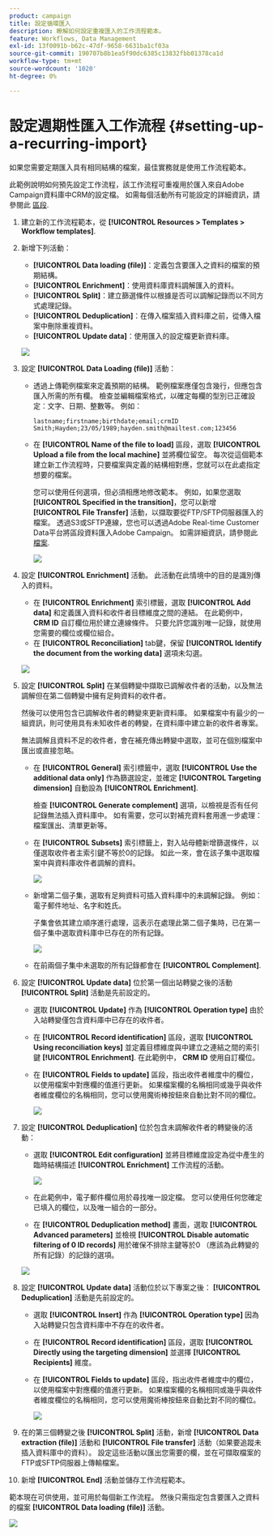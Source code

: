 ```yaml
---
product: campaign
title: 設定循環匯入
description: 瞭解如何設定重複匯入的工作流程範本。
feature: Workflows, Data Management
exl-id: 13f0091b-b62c-47df-9658-6631ba1cf03a
source-git-commit: 190707b8b1ea5f90dc6385c13832fbb01378ca1d
workflow-type: tm+mt
source-wordcount: '1020'
ht-degree: 0%

---
```


# 設定週期性匯入工作流程 {#setting-up-a-recurring-import}



如果您需要定期匯入具有相同結構的檔案，最佳實務就是使用工作流程範本。

此範例說明如何預先設定工作流程，該工作流程可重複用於匯入來自Adobe Campaign資料庫中CRM的設定檔。 如需每個活動所有可能設定的詳細資訊，請參閱此 [區段](activities.md).

1. 建立新的工作流程範本，從 **[!UICONTROL Resources > Templates > Workflow templates]**.
1. 新增下列活動：

   * **[!UICONTROL Data loading (file)]**：定義包含要匯入之資料的檔案的預期結構。
   * **[!UICONTROL Enrichment]**：使用資料庫資料調解匯入的資料。
   * **[!UICONTROL Split]**：建立篩選條件以根據是否可以調解記錄而以不同方式處理記錄。
   * **[!UICONTROL Deduplication]**：在傳入檔案插入資料庫之前，從傳入檔案中刪除重複資料。
   * **[!UICONTROL Update data]**：使用匯入的設定檔更新資料庫。

   ![](assets/import_template_example0.png)

1. 設定 **[!UICONTROL Data Loading (file)]** 活動：

   * 透過上傳範例檔案來定義預期的結構。 範例檔案應僅包含幾行，但應包含匯入所需的所有欄。 檢查並編輯檔案格式，以確定每欄的型別已正確設定：文字、日期、整數等。 例如：

      ```
      lastname;firstname;birthdate;email;crmID
      Smith;Hayden;23/05/1989;hayden.smith@mailtest.com;123456
      ```

   * 在 **[!UICONTROL Name of the file to load]** 區段，選取 **[!UICONTROL Upload a file from the local machine]** 並將欄位留空。 每次從這個範本建立新工作流程時，只要檔案與定義的結構相對應，您就可以在此處指定想要的檔案。

      您可以使用任何選項，但必須相應地修改範本。 例如，如果您選取 **[!UICONTROL Specified in the transition]**，您可以新增 **[!UICONTROL File Transfer]** 活動，以擷取要從FTP/SFTP伺服器匯入的檔案。 透過S3或SFTP連線，您也可以透過Adobe Real-time Customer Data平台將區段資料匯入Adobe Campaign。 如需詳細資訊，請參閱此 [檔案](https://experienceleague.adobe.com/docs/experience-platform/destinations/catalog/email-marketing/adobe-campaign.html).

      ![](assets/import_template_example1.png)

1. 設定 **[!UICONTROL Enrichment]** 活動。 此活動在此情境中的目的是識別傳入的資料。

   * 在 **[!UICONTROL Enrichment]** 索引標籤，選取 **[!UICONTROL Add data]** 和定義匯入資料和收件者目標維度之間的連結。 在此範例中， **CRM ID** 自訂欄位用於建立連線條件。 只要允許您識別唯一記錄，就使用您需要的欄位或欄位組合。
   * 在 **[!UICONTROL Reconciliation]** tab鍵，保留 **[!UICONTROL Identify the document from the working data]** 選項未勾選。

   ![](assets/import_template_example2.png)

1. 設定 **[!UICONTROL Split]** 在某個轉變中擷取已調解收件者的活動，以及無法調解但在第二個轉變中擁有足夠資料的收件者。

   然後可以使用包含已調解收件者的轉變來更新資料庫。 如果檔案中有最少的一組資訊，則可使用具有未知收件者的轉變，在資料庫中建立新的收件者專案。

   無法調解且資料不足的收件者，會在補充傳出轉變中選取，並可在個別檔案中匯出或直接忽略。

   * 在 **[!UICONTROL General]** 索引標籤中，選取 **[!UICONTROL Use the additional data only]** 作為篩選設定，並確定 **[!UICONTROL Targeting dimension]** 自動設為 **[!UICONTROL Enrichment]**.

      檢查 **[!UICONTROL Generate complement]** 選項，以檢視是否有任何記錄無法插入資料庫中。 如有需要，您可以對補充資料套用進一步處理：檔案匯出、清單更新等。

   * 在 **[!UICONTROL Subsets]** 索引標籤上，對入站母體新增篩選條件，以僅選取收件者主索引鍵不等於0的記錄。 如此一來，會在該子集中選取檔案中與資料庫收件者調解的資料。

      ![](assets/import_template_example3.png)

   * 新增第二個子集，選取有足夠資料可插入資料庫中的未調解記錄。 例如：電子郵件地址、名字和姓氏。

      子集會依其建立順序進行處理，這表示在處理此第二個子集時，已在第一個子集中選取資料庫中已存在的所有記錄。

      ![](assets/import_template_example3_2.png)

   * 在前兩個子集中未選取的所有記錄都會在 **[!UICONTROL Complement]**.

1. 設定 **[!UICONTROL Update data]** 位於第一個出站轉變之後的活動 **[!UICONTROL Split]** 活動是先前設定的。

   * 選取 **[!UICONTROL Update]** 作為 **[!UICONTROL Operation type]** 由於入站轉變僅包含資料庫中已存在的收件者。
   * 在 **[!UICONTROL Record identification]** 區段，選取 **[!UICONTROL Using reconciliation keys]** 並定義目標維度與中建立之連結之間的索引鍵 **[!UICONTROL Enrichment]**. 在此範例中， **CRM ID** 使用自訂欄位。
   * 在 **[!UICONTROL Fields to update]** 區段，指出收件者維度中的欄位，以使用檔案中對應欄的值進行更新。 如果檔案欄的名稱相同或幾乎與收件者維度欄位的名稱相同，您可以使用魔術棒按鈕來自動比對不同的欄位。

      ![](assets/import_template_example6.png)

1. 設定 **[!UICONTROL Deduplication]** 位於包含未調解收件者的轉變後的活動：

   * 選取 **[!UICONTROL Edit configuration]** 並將目標維度設定為從中產生的臨時結構描述 **[!UICONTROL Enrichment]** 工作流程的活動。

      ![](assets/import_template_example4.png)

   * 在此範例中，電子郵件欄位用於尋找唯一設定檔。 您可以使用任何您確定已填入的欄位，以及唯一組合的一部分。
   * 在 **[!UICONTROL Deduplication method]** 畫面，選取 **[!UICONTROL Advanced parameters]** 並檢視 **[!UICONTROL Disable automatic filtering of 0 ID records]** 用於確保不排除主鍵等於0 （應該為此轉變的所有記錄）的記錄的選項。

   ![](assets/import_template_example7.png)

1. 設定 **[!UICONTROL Update data]** 活動位於以下專案之後： **[!UICONTROL Deduplication]** 活動是先前設定的。

   * 選取 **[!UICONTROL Insert]** 作為 **[!UICONTROL Operation type]** 因為入站轉變只包含資料庫中不存在的收件者。
   * 在 **[!UICONTROL Record identification]** 區段，選取 **[!UICONTROL Directly using the targeting dimension]** 並選擇 **[!UICONTROL Recipients]** 維度。
   * 在 **[!UICONTROL Fields to update]** 區段，指出收件者維度中的欄位，以使用檔案中對應欄的值進行更新。 如果檔案欄的名稱相同或幾乎與收件者維度欄位的名稱相同，您可以使用魔術棒按鈕來自動比對不同的欄位。

      ![](assets/import_template_example8.png)

1. 在的第三個轉變之後 **[!UICONTROL Split]** 活動，新增 **[!UICONTROL Data extraction (file)]** 活動和 **[!UICONTROL File transfer]** 活動（如果要追蹤未插入資料庫中的資料）。 設定這些活動以匯出您需要的欄，並在可擷取檔案的FTP或SFTP伺服器上傳輸檔案。
1. 新增 **[!UICONTROL End]** 活動並儲存工作流程範本。

範本現在可供使用，並可用於每個新工作流程。 然後只需指定包含要匯入之資料的檔案 **[!UICONTROL Data loading (file)]** 活動。

![](assets/import_template_example9.png)
